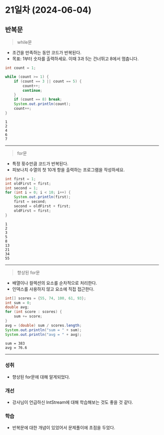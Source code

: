 # 21일차 (2024-06-04)

## 반복문

> while문
- 조건을 만족하는 동안 코드가 반복된다.
- 목표: 1부터 숫자를 출력하세요. 이때 3과 5는 건너뛰고 8에서 멈춥니다.
```java
int count = 1;

while (count >= 1) {
    if (count == 3 || count == 5) {
        count++;
        continue;
    }
    if (count == 8) break;
    System.out.println(count);
    count++;
}
```
```
1
2
4
6
7
```

---

> for문
- 특정 횟수만큼 코드가 반복된다.
- 피보나치 수열의 첫 10개 항을 출력하는 프로그램을 작성하세요.
```java
int first = 1;
int oldFirst = first;
int second = 1;
for (int i = 0; i < 10; i++) {
    System.out.println(first);
    first = second;
    second = oldFirst + first;
    oldFirst = first;
}
```
```
1
2
3
5
8
13
21
34
55
```

---

> 향상된 for문
- 배열이나 컬렉션의 요소를 순차적으로 처리한다.
- 인덱스를 사용하지 않고 요소에 직접 접근한다.
```java
int[] scores = {55, 74, 100, 61, 93};
int sum = 0;
double avg;
for (int score : scores) {
    sum += score;
}
avg = (double) sum / scores.length;
System.out.println("sum = " + sum);
System.out.println("avg = " + avg);
```
```
sum = 383
avg = 76.6
```

---

### 성취
- 향상된 for문에 대해 알게되었다.

### 개선
- 강사님이 언급하신 IntStream에 대해 학습해보는 것도 좋을 것 같다.

### 학습
- 반복문에 대한 개념이 있었어서 문제풀이에 초점을 두었다.

